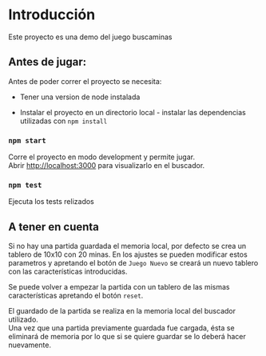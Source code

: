 # Introducción

Este proyecto es una demo del juego buscaminas

## Antes de jugar:

Antes de poder correr el proyecto se necesita:

- Tener una version de node instalada

- Instalar el proyecto en un directorio local - instalar las dependencias utilizadas con `npm install`

### `npm start`

Corre el proyecto en modo development y permite jugar.\
Abrir [http://localhost:3000](http://localhost:3000) para visualizarlo en el buscador.

### `npm test`

Ejecuta los tests relizados

## A tener en cuenta

Si no hay una partida guardada el memoria local, por defecto se crea un tablero de 10x10 con 20 minas. En los ajustes se pueden modificar estos parametros y apretando el botón de `Juego Nuevo` se creará un nuevo tablero con las características introducidas.

Se puede volver a empezar la partida con un tablero de las mismas características apretando el botón `reset`.

El guardado de la partida se realiza en la memoria local del buscador utilizado.\
Una vez que una partida previamente guardada fue cargada, ésta se eliminará de memoria por lo que si se quiere guardar se lo deberá hacer nuevamente.
